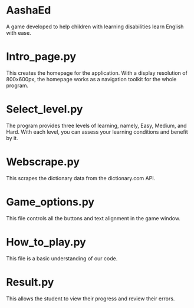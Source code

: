 # AashaEd
A game developed to help children with learning disabilities learn English with ease.

# Intro_page.py
This creates the homepage for the application. With a display resolution of 800x600px, the homepage works as a navigation toolkit for the whole program.

# Select_level.py
The program provides three levels of learning, namely, Easy, Medium, and Hard.  With each level, you can assess your learning conditions and benefit by it.

# Webscrape.py
This scrapes the dictionary data from the dictionary.com API.

# Game_options.py
This file controls all the buttons and text alignment in the game window.

# How_to_play.py
This file is a basic understanding of our code.

# Result.py
This allows the student to view their progress and review their errors.

